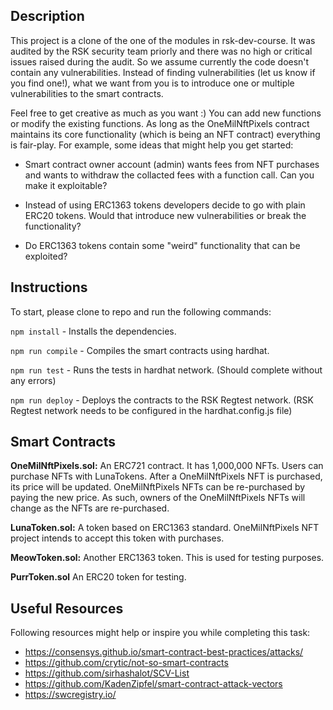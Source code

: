 ## Description

This project is a clone of the one of the modules in rsk-dev-course. It was audited by the RSK security team priorly and there was no high or critical issues raised during the audit. So we assume currently the code doesn't contain any vulnerabilities. Instead of finding vulnerabilities (let us know if you find one!), what we want from you is to introduce one or multiple vulnerabilities to the smart contracts. 

Feel free to get creative as much as you want :) You can add new functions or modify the existing functions. As long as the OneMilNftPixels contract maintains its core functionality (which is being an NFT contract) everything is fair-play. For example, some ideas that might help you get started:

* Smart contract owner account (admin) wants fees from NFT purchases and wants to withdraw the collacted fees with a function call. Can you make it exploitable? 

* Instead of using ERC1363 tokens developers decide to go with plain ERC20 tokens. Would that introduce new vulnerabilities or break the functionality? 

* Do ERC1363 tokens contain some "weird" functionality that can be exploited? 


## Instructions

To start, please clone to repo and run the following commands:

`npm install` - Installs the dependencies.

`npm run compile` - Compiles the smart contracts using hardhat. 

`npm run test` - Runs the tests in hardhat network. (Should complete without any errors)

`npm run deploy` - Deploys the contracts to the RSK Regtest network. (RSK Regtest network needs to be configured in the hardhat.config.js file)


## Smart Contracts

**OneMilNftPixels.sol:** An ERC721 contract. It has 1,000,000 NFTs. Users can purchase NFTs with LunaTokens. After a OneMilNftPixels NFT is purchased, its price will be updated. OneMilNftPixels NFTs can be re-purchased by paying the new price. As such, owners of the OneMilNftPixels NFTs will change as the NFTs are re-purchased. 

**LunaToken.sol:** A token based on ERC1363 standard. OneMilNftPixels NFT project intends to accept this token with purchases. 

**MeowToken.sol:** Another ERC1363 token. This is used for testing purposes.

**PurrToken.sol** An ERC20 token for testing.    


## Useful Resources

Following resources might help or inspire you while completing this task:

* https://consensys.github.io/smart-contract-best-practices/attacks/
* https://github.com/crytic/not-so-smart-contracts
* https://github.com/sirhashalot/SCV-List
* https://github.com/KadenZipfel/smart-contract-attack-vectors
* https://swcregistry.io/


